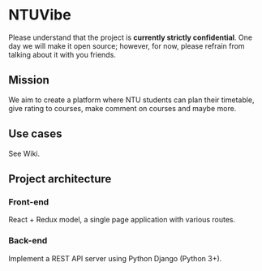 # NTUVibe

Please understand that the project is __currently strictly confidential__. One day we will make it open source; however, for now, please refrain from talking about it with you friends.

## Mission

We aim to create a platform where NTU students can plan their timetable, give rating to courses, make comment on courses and maybe more.

## Use cases

See Wiki.

## Project architecture

### Front-end 

React + Redux model, a single page application with various routes.

### Back-end

Implement a REST API server using Python Django (Python 3+).
